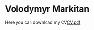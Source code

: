 # Volodymyr Markitan
Here you can download my CV[CV.pdf](https://github.com/volodymyr13/CV/files/6254568/CV.pdf)

